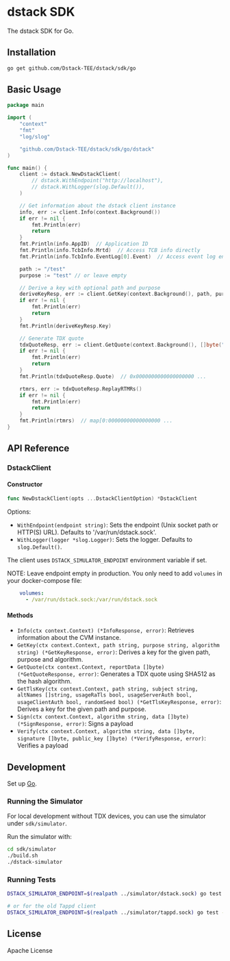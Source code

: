 # dstack SDK

The dstack SDK for Go.

## Installation

```bash
go get github.com/Dstack-TEE/dstack/sdk/go
```

## Basic Usage

```go
package main

import (
	"context"
	"fmt"
	"log/slog"

	"github.com/Dstack-TEE/dstack/sdk/go/dstack"
)

func main() {
	client := dstack.NewDstackClient(
		// dstack.WithEndpoint("http://localhost"),
		// dstack.WithLogger(slog.Default()),
	)

	// Get information about the dstack client instance
	info, err := client.Info(context.Background())
	if err != nil {
		fmt.Println(err)
		return
	}
	fmt.Println(info.AppID)  // Application ID
	fmt.Println(info.TcbInfo.Mrtd)  // Access TCB info directly
	fmt.Println(info.TcbInfo.EventLog[0].Event)  // Access event log entries

	path := "/test"
	purpose := "test" // or leave empty

	// Derive a key with optional path and purpose
	deriveKeyResp, err := client.GetKey(context.Background(), path, purpose)
	if err != nil {
		fmt.Println(err)
		return
	}
	fmt.Println(deriveKeyResp.Key)

	// Generate TDX quote
	tdxQuoteResp, err := client.GetQuote(context.Background(), []byte("test"))
	if err != nil {
		fmt.Println(err)
		return
	}
	fmt.Println(tdxQuoteResp.Quote)  // 0x0000000000000000000 ...

	rtmrs, err := tdxQuoteResp.ReplayRTMRs()
	if err != nil {
		fmt.Println(err)
		return
	}
	fmt.Println(rtmrs)  // map[0:00000000000000000 ...
}
```

## API Reference

### DstackClient

#### Constructor

```go
func NewDstackClient(opts ...DstackClientOption) *DstackClient
```

Options:
- `WithEndpoint(endpoint string)`: Sets the endpoint (Unix socket path or HTTP(S) URL). Defaults to '/var/run/dstack.sock'.
- `WithLogger(logger *slog.Logger)`: Sets the logger. Defaults to `slog.Default()`.

The client uses `DSTACK_SIMULATOR_ENDPOINT` environment variable if set.

NOTE: Leave endpoint empty in production. You only need to add `volumes` in your docker-compose file:

```yaml
    volumes:
      - /var/run/dstack.sock:/var/run/dstack.sock
```

#### Methods

- `Info(ctx context.Context) (*InfoResponse, error)`: Retrieves information about the CVM instance.
- `GetKey(ctx context.Context, path string, purpose string, algorithm string) (*GetKeyResponse, error)`: Derives a key for the given path, purpose and algorithm.
- `GetQuote(ctx context.Context, reportData []byte) (*GetQuoteResponse, error)`: Generates a TDX quote using SHA512 as the hash algorithm.
- `GetTlsKey(ctx context.Context, path string, subject string, altNames []string, usageRaTls bool, usageServerAuth bool, usageClientAuth bool, randomSeed bool) (*GetTlsKeyResponse, error)`: Derives a key for the given path and purpose.
- `Sign(ctx context.Context, algorithm string, data []byte) (*SignResponse, error)`: Signs a payload
- `Verify(ctx context.Context, algorithm string, data []byte, signature []byte, public_key []byte) (*VerifyResponse, error)`: Verifies a payload

## Development

Set up [Go](https://go.dev/doc/install).

### Running the Simulator

For local development without TDX devices, you can use the simulator under `sdk/simulator`.

Run the simulator with:

```bash
cd sdk/simulator
./build.sh
./dstack-simulator
```

### Running Tests
```bash
DSTACK_SIMULATOR_ENDPOINT=$(realpath ../simulator/dstack.sock) go test -v ./dstack

# or for the old Tappd client
DSTACK_SIMULATOR_ENDPOINT=$(realpath ../simulator/tappd.sock) go test -v ./tappd
```

## License

Apache License
